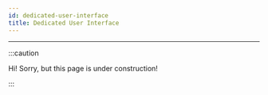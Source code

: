 ```yaml
---
id: dedicated-user-interface
title: Dedicated User Interface
---
```


---------------

:::caution

Hi! Sorry, but this page is under construction!

:::